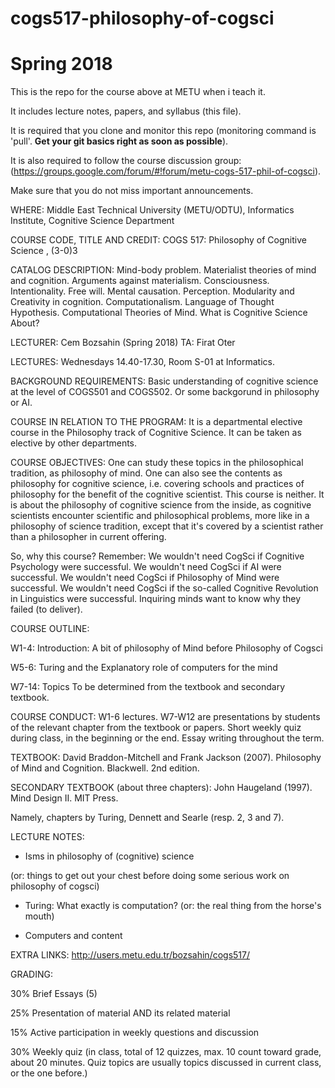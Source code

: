 # cogs517-philosophy-of-cogsci

# Spring 2018

This is the repo for the course above at METU when i teach it.

It includes lecture notes, papers, and syllabus (this file).

It is required that you clone and monitor this repo (monitoring command is 'pull'. <b>Get your git basics right as soon as possible</b>). 

It is also required to follow the course discussion group: (https://groups.google.com/forum/#!forum/metu-cogs-517-phil-of-cogsci). 

Make sure that you do not miss important announcements.

WHERE: Middle East Technical University (METU/ODTU), Informatics Institute, Cognitive Science Department

COURSE CODE, TITLE AND CREDIT: COGS 517: Philosophy of Cognitive Science , (3-0)3

CATALOG DESCRIPTION: Mind-body problem. Materialist theories of mind and cognition. Arguments against materialism. Consciousness. Intentionality. Free will. Mental causation. Perception. Modularity and Creativity in cognition. Computationalism. Language of Thought Hypothesis. Computational Theories of Mind. What is Cognitive Science About?

LECTURER: Cem Bozsahin (Spring 2018) TA: Firat Oter

LECTURES: Wednesdays 14.40-17.30, Room S-01 at Informatics.

BACKGROUND REQUIREMENTS: Basic understanding of cognitive science at the level of COGS501 and COGS502. Or some backgorund in philosophy or AI.

COURSE IN RELATION TO THE PROGRAM: It is a departmental elective course in the Philosophy track of Cognitive Science. It can be taken as elective by other departments.

COURSE OBJECTIVES: One can study these topics in the philosophical tradition, as philosophy of mind. One can also see the contents as philosophy for cognitive science, i.e. covering schools and practices of philosophy for the benefit of the cognitive scientist. This course is neither. It is about the philosophy of cognitive science from the inside, as cognitive scientists encounter scientific and philosophical problems, more like in a philosophy of science tradition, except that it's covered by a scientist rather than a philosopher in current offering.

So, why this course? Remember: We wouldn't need CogSci if Cognitive Psychology were successful. We wouldn't need CogSci if AI were successful. We wouldn't need CogSci if Philosophy of Mind were successful. We wouldn't need CogSci if the so-called Cognitive Revolution in Linguistics were successful. Inquiring minds want to know why they failed (to deliver).

COURSE OUTLINE: 

W1-4: Introduction: A bit of philosophy of Mind before Philosophy of Cogsci

W5-6: Turing and the Explanatory role of computers for the mind

W7-14: Topics To be determined from the textbook and secondary textbook.


COURSE CONDUCT: W1-6 lectures. W7-W12 are presentations by students of the relevant chapter from the textbook or papers. Short weekly quiz during class, in the beginning or the end. Essay writing throughout the term.

TEXTBOOK: David Braddon-Mitchell and Frank Jackson (2007). Philosophy of Mind and Cognition. Blackwell. 2nd edition.

SECONDARY TEXTBOOK (about three chapters): John Haugeland (1997). Mind Design II. MIT Press.

Namely, chapters by Turing, Dennett and Searle (resp. 2, 3 and 7).

LECTURE NOTES:

- Isms in philosophy of (cognitive) science 

(or: things to get out your chest before doing some serious work on philosophy of cogsci)

- Turing: What exactly is computation? (or: the real thing from the horse's mouth)

- Computers and content

EXTRA LINKS: http://users.metu.edu.tr/bozsahin/cogs517/

GRADING:

30% Brief Essays (5)

25% Presentation of material AND its related material

15% Active participation in weekly questions and discussion

30% Weekly quiz (in class, total of 12 quizzes, max. 10 count toward grade, about 20 minutes. Quiz topics are usually topics discussed in current class, or the one before.)
